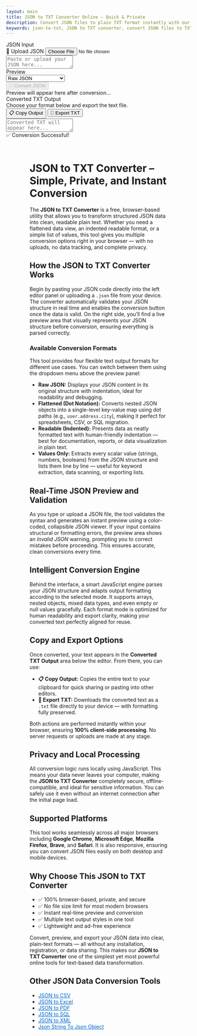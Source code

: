 ```yaml
---
layout: main
title: JSON to TXT Converter Online – Quick & Private
description: Convert JSON files to plain TXT format instantly with our free, browser-based tool. Extract readable text offline, safely, with no uploads.
keywords: json-to-txt, JSON to TXT converter, convert JSON files to TXT, online JSON to TXT tool, free JSON to TXT
---
```


<script src="https://code.jquery.com/jquery-3.6.0.min.js"></script>
<script src="https://cdn.jsdelivr.net/npm/jsonview@1.2.0/dist/jquery.jsonview.min.js"></script>
<link href="https://cdn.jsdelivr.net/npm/jsonview@1.2.0/dist/jquery.jsonview.min.css" rel="stylesheet">

<div class="jsonx-container">
  <div class="jsonx-panel">
    <div class="jsonx-pane-container">
      <!-- Left JSON Editor -->
      <div class="jsonx-pane">
        <div class="jsonx-header" style="justify-content: space-between;">
          <div class="jsonx-title">JSON Input</div>
          <label class="jsonx-btn jsonx-upload-label" id="uploadBtnJson">
            📂 Upload JSON
            <input id="fileInputJson" type="file" accept=".json,application/json">
          </label>
        </div>
        <textarea id="jsonInputEditor" class="jsonx-editor" placeholder="Paste or upload your JSON here..."></textarea>
      </div>
      <!-- Right Preview -->
      <div class="jsonx-pane">
        <div class="jsonx-header" style="justify-content: space-between;">
         <div class="jsonx-title">Preview</div>
          <div class="jsonx-title">
            <select id="formatSelect" class="jsonx-btn">
              <option value="raw">Raw JSON</option>
              <option value="flattened">Flattened (dot notation)</option>
              <option value="readable">Readable (indented)</option>
              <option value="values">Values Only</option>
            </select>
          </div>
          <button class="jsonx-btn primary" id="convertBtnJson" disabled>🔄 Convert JSON</button>
        </div>
        <div id="jsonPreviewArea" class="jsonx-preview">
          <div class="jsonx-placeholder">Preview will appear here after conversion...</div>
        </div>
      </div>
    </div>
  </div>
</div>

<div id="convertedFile"></div>

<!-- Output Section -->
<div class="jsonx-container">
  <div class="jsonx-panel" id="outputPanel">
    <div class="jsonx-header" style="justify-content: space-between; align-items: center;">
      <div>
        <div class="jsonx-title">Converted TXT Output</div>
        <div class="jsonx-small">Choose your format below and export the text file.</div>
      </div>
      <div class="jsonx-controls">
        <button class="jsonx-btn" id="copyOutputBtn">📋 Copy Output</button>
        <button class="jsonx-btn" id="exportOutputBtn">💾 Export TXT</button>
      </div>
    </div>
    <textarea id="outputArea" class="jsonx-output" placeholder="Converted TXT will appear here..." readonly></textarea>
  </div>
</div>

<div id="toastJson" class="jsonx-toast">✅ Conversion Successful!</div>

<script src="/assets/js/json-to-txt.js"></script>

<div style="margin: 4rem;">

  <h1>JSON to TXT Converter – Simple, Private, and Instant Conversion</h1>

  <p>
    The <strong>JSON to TXT Converter</strong> is a free, browser-based utility that allows you to transform structured JSON data into clean, readable plain text. 
    Whether you need a flattened data view, an indented readable format, or a simple list of values, this tool gives you multiple conversion options right in your browser — 
    with no uploads, no data tracking, and complete privacy.
  </p>

  <h2>How the JSON to TXT Converter Works</h2>

  <p>
    Begin by pasting your JSON code directly into the left editor panel or uploading a <code>.json</code> file from your device. 
    The converter automatically validates your JSON structure in real time and enables the conversion button once the data is valid. 
    On the right side, you’ll find a live preview area that visually represents your JSON structure before conversion, ensuring everything is parsed correctly.
  </p>

  <h3>Available Conversion Formats</h3>

  <p>
    This tool provides four flexible text output formats for different use cases. You can switch between them using the dropdown menu above the preview panel:
  </p>

  <ul>
    <li>
      <strong>Raw JSON:</strong> Displays your JSON content in its original structure with indentation, ideal for readability and debugging.
    </li>
    <li>
      <strong>Flattened (Dot Notation):</strong> Converts nested JSON objects into a single-level key-value map using dot paths 
      (e.g., <code>user.address.city</code>), making it perfect for spreadsheets, CSV, or SQL migration.
    </li>
    <li>
      <strong>Readable (Indented):</strong> Presents data as neatly formatted text with human-friendly indentation — 
      best for documentation, reports, or data visualization in plain text.
    </li>
    <li>
      <strong>Values Only:</strong> Extracts every scalar value (strings, numbers, booleans) from the JSON structure and lists them line by line — 
      useful for keyword extraction, data scanning, or exporting lists.
    </li>
  </ul>

  <h2>Real-Time JSON Preview and Validation</h2>

  <p>
    As you type or upload a JSON file, the tool validates the syntax and generates an instant preview using a color-coded, collapsible JSON viewer. 
    If your input contains structural or formatting errors, the preview area shows an <em>Invalid JSON</em> warning, prompting you to correct mistakes before proceeding. 
    This ensures accurate, clean conversions every time.
  </p>

  <h2>Intelligent Conversion Engine</h2>

  <p>
    Behind the interface, a smart JavaScript engine parses your JSON structure and adapts output formatting according to the selected mode. 
    It supports arrays, nested objects, mixed data types, and even empty or null values gracefully. 
    Each format mode is optimized for human readability and export clarity, making your converted text perfectly aligned for reuse.
  </p>

  <h2>Copy and Export Options</h2>

  <p>
    Once converted, your text appears in the <strong>Converted TXT Output</strong> area below the editor. 
    From there, you can use:
  </p>

  <ul>
    <li><strong>📋 Copy Output:</strong> Copies the entire text to your clipboard for quick sharing or pasting into other editors.</li>
    <li><strong>💾 Export TXT:</strong> Downloads the converted text as a <code>.txt</code> file directly to your device — with formatting fully preserved.</li>
  </ul>

  <p>
    Both actions are performed instantly within your browser, ensuring <strong>100% client-side processing</strong>. 
    No server requests or uploads are made at any stage.
  </p>

  <h2>Privacy and Local Processing</h2>

  <p>
    All conversion logic runs locally using JavaScript. This means your data never leaves your computer, making the 
    <strong>JSON to TXT Converter</strong> completely secure, offline-compatible, and ideal for sensitive information. 
    You can safely use it even without an internet connection after the initial page load.
  </p>

  <h2>Supported Platforms</h2>

  <p>
    This tool works seamlessly across all major browsers including <strong>Google Chrome</strong>, <strong>Microsoft Edge</strong>, 
    <strong>Mozilla Firefox</strong>, <strong>Brave</strong>, and <strong>Safari</strong>. It is also responsive, 
    ensuring you can convert JSON files easily on both desktop and mobile devices.
  </p>

  <h2>Why Choose This JSON to TXT Converter</h2>

  <ul>
    <li>✅ 100% browser-based, private, and secure</li>
    <li>✅ No file size limit for most modern browsers</li>
    <li>✅ Instant real-time preview and conversion</li>
    <li>✅ Multiple text output styles in one tool</li>
    <li>✅ Lightweight and ad-free experience</li>
  </ul>

  <p>
    Convert, preview, and export your JSON data into clear, plain-text formats — all without any installation, registration, or data sharing. 
    This makes our <strong>JSON to TXT Converter</strong> one of the simplest yet most powerful online tools for text-based data transformation.
  </p>
  
<h2>Other JSON Data Conversion Tools</h2>
<ul>
  <li><a href="json-to-csv" style="color:#0066cc; text-decoration:underline;">JSON to CSV</a></li>
  <li><a href="json-to-excel" style="color:#0066cc; text-decoration:underline;">JSON to Excel</a></li>
  <li><a href="json-to-pdf" style="color:#0066cc; text-decoration:underline;">JSON to PDF</a></li>
  <li><a href="json-to-sql" style="color:#0066cc; text-decoration:underline;">JSON to SQL</a></li>
  <li><a href="json-to-xml" style="color:#0066cc; text-decoration:underline;">JSON to XML</a></li>
  <li><a href="json-string-to-json-object" style="color:#0066cc; text-decoration:underline;">Json String To Json Object</a></li>
</ul>

</div>

<script type="application/ld+json">
{
  "@context": "https://schema.org",
  "@type": "WebApplication",
  "name": "JSON to TXT Converter",
  "alternateName": "Convert JSON to TXT Online",
  "operatingSystem": "Any",
  "applicationCategory": "UtilityApplication",
  "applicationSubCategory": "File Conversion",
  "description": "Convert JSON files to plain TXT instantly with this free, browser-based converter. Choose from multiple text formats like raw, flattened, readable, or values-only, and export directly — all offline and secure.",
  "url": "https://smallsuggestions.com/json-to-txt",
  "image": "https://smallsuggestions.com/assets/img/smallsuggestions.webp",
  "creator": {
    "@type": "Organization",
    "name": "Small Suggestions",
    "url": "https://smallsuggestions.com"
  },
  "featureList": [
    "Upload or paste JSON directly in browser",
    "Supports multiple TXT output styles",
    "Instant preview using JSONView",
    "Flatten nested JSON structures using dot notation",
    "Readable, indented format for human-friendly view",
    "Extract only values for simplified export",
    "Copy or export output instantly",
    "Works offline with zero data upload"
  ],
  "offers": {
    "@type": "Offer",
    "price": "0",
    "priceCurrency": "USD",
    "category": "Free"
  },
  "softwareVersion": "1.0.0",
  "browserRequirements": "Works on all JavaScript-enabled browsers",
  "permissions": "No external data transfer; runs locally in browser",
  "inLanguage": "en",
  "about": {
    "@type": "Thing",
    "name": "JSON to Text Conversion",
    "sameAs": [
      "https://en.wikipedia.org/wiki/JSON",
      "https://en.wikipedia.org/wiki/Text_file"
    ]
  },
  "relatedLink": [
    "https://smallsuggestions.com/json-to-html",
    "https://smallsuggestions.com/json-to-xml",
    "https://smallsuggestions.com/json-to-csv",
    "https://smallsuggestions.com/json-to-xlsx",
    "https://smallsuggestions.com/json-to-sql"
  ]
}
</script>

<script type="application/ld+json">
{
  "@context": "https://schema.org",
  "@type": "Action",
  "@id": "#convertJsonToTxt",
  "name": "Convert JSON to TXT",
  "description": "Free online JSON to TXT converter that transforms JSON into plain text with options for raw, flattened, readable, and values-only outputs. Works offline and allows instant export.",
  "actionStatus": "PotentialActionStatus",
  "agent": {
    "@type": "WebApplication",
    "name": "JSON to TXT Converter",
    "url": "https://smallsuggestions.com/json-to-txt"
  },
  "object": {
    "@type": "Dataset",
    "name": "JSON Data",
    "description": "User-provided JSON input for conversion into text-based formats."
  },
  "result": {
    "@type": "Dataset",
    "name": "Converted TXT Output",
    "description": "Generated plain text output from JSON data in selected format."
  },
  "target": {
    "@type": "EntryPoint",
    "urlTemplate": "https://smallsuggestions.com/json-to-txt",
    "actionPlatform": [
      "https://schema.org/DesktopWebPlatform",
      "https://schema.org/MobileWebPlatform"
    ]
  }
}
</script>

<script type="application/ld+json">
{
  "@context": "https://schema.org",
  "@graph": [
    {
      "@type": "Dataset",
      "@id": "#inputJsonDataset",
      "name": "JSON Data Input",
      "description": "User-provided JSON structure uploaded or pasted for conversion into TXT.",
      "keywords": ["JSON", "Data Conversion", "Text Extraction", "File Converter"],
      "license": "https://creativecommons.org/licenses/by/4.0/",
      "creator": { "@type": "Organization", "name": "Small Suggestions" }
    },
    {
      "@type": "Dataset",
      "@id": "#outputTxtDataset",
      "name": "Converted TXT Output",
      "description": "Text output generated from JSON data in chosen mode (raw, flattened, readable, or values-only).",
      "keywords": ["TXT Output", "Plain Text", "Flattened JSON", "Readable Format"],
      "license": "https://creativecommons.org/licenses/by/4.0/",
      "creator": { "@type": "Organization", "name": "Small Suggestions" }
    }
  ]
}
</script>

<script type="application/ld+json">
{
  "@context": "https://schema.org",
  "@type": "HowTo",
  "name": "How to Convert JSON to TXT Online",
  "description": "Follow these simple steps to convert any JSON file to TXT using our free, browser-based tool.",
  "step": [
    {
      "@type": "HowToStep",
      "position": 1,
      "name": "Upload or Paste JSON",
      "text": "Upload a .json file or paste your JSON data directly into the input editor."
    },
    {
      "@type": "HowToStep",
      "position": 2,
      "name": "Select Output Format",
      "text": "Choose between Raw, Flattened, Readable, or Values-only text formats from the dropdown."
    },
    {
      "@type": "HowToStep",
      "position": 3,
      "name": "Preview the Output",
      "text": "Use the preview panel to visualize how the converted text will appear."
    },
    {
      "@type": "HowToStep",
      "position": 4,
      "name": "Convert and Export",
      "text": "Click ‘Convert JSON’ to generate your text. Copy it or export as a .txt file instantly."
    }
  ]
}
</script>

<script type="application/ld+json">
{
  "@context": "https://schema.org",
  "@type": "ItemList",
  "name": "Related JSON Conversion Tools",
  "itemListOrder": "Ascending",
  "itemListElement": [
    { "@type": "ListItem", "position": 1, "name": "Convert JSON to HTML", "url": "https://smallsuggestions.com/json-to-html" },
    { "@type": "ListItem", "position": 2, "name": "Convert JSON to XML", "url": "https://smallsuggestions.com/json-to-xml" },
    { "@type": "ListItem", "position": 3, "name": "Convert JSON to CSV", "url": "https://smallsuggestions.com/json-to-csv" },
    { "@type": "ListItem", "position": 4, "name": "Convert JSON to XLSX", "url": "https://smallsuggestions.com/json-to-xlsx" },
    { "@type": "ListItem", "position": 5, "name": "Convert JSON to SQL", "url": "https://smallsuggestions.com/json-to-sql" }
  ]
}
</script>

<script type="application/ld+json">
{
  "@context": "https://schema.org",
  "@type": "FAQPage",
  "mainEntity": [
    {
      "@type": "Question",
      "name": "Is this JSON to TXT converter free?",
      "acceptedAnswer": { "@type": "Answer", "text": "Yes, this JSON to TXT converter is completely free and works directly in your browser." }
    },
    {
      "@type": "Question",
      "name": "Does my JSON data get uploaded online?",
      "acceptedAnswer": { "@type": "Answer", "text": "No, all conversions are done locally in your browser — your data never leaves your device." }
    },
    {
      "@type": "Question",
      "name": "What output formats are available?",
      "acceptedAnswer": { "@type": "Answer", "text": "You can choose from Raw JSON, Flattened (dot notation), Readable (indented), or Values-only text formats." }
    },
    {
      "@type": "Question",
      "name": "Can I export the result?",
      "acceptedAnswer": { "@type": "Answer", "text": "Yes, you can instantly export the result as a .txt file or copy it to the clipboard." }
    },
    {
      "@type": "Question",
      "name": "Is internet required to use this tool?",
      "acceptedAnswer": { "@type": "Answer", "text": "No, the converter runs entirely offline once loaded in your browser." }
    },
    {
      "@type": "Question",
      "name": "Does it support large JSON files?",
      "acceptedAnswer": { "@type": "Answer", "text": "Yes, it can handle reasonably large JSON files efficiently, depending on your browser’s memory limits." }
    },
    {
      "@type": "Question",
      "name": "Is my data safe?",
      "acceptedAnswer": { "@type": "Answer", "text": "Absolutely. Since no server-side processing occurs, your data remains fully private and secure on your device." }
    }
  ]
}
</script>
